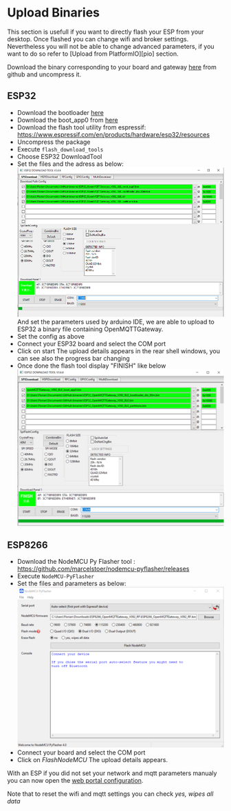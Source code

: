 # Upload Binaries
This section is usefull if you want to directly flash your ESP from your desktop. Once flashed you can change  wifi and broker settings.
Nevertheless you will not be able to change advanced parameters, if you want to do so refer to [Upload from PlatformIO][pio] section.

Download the binary corresponding to your board and gateway [here](https://github.com/1technophile/OpenMQTTGateway/releases) from github and uncompress it.

## ESP32
* Download the bootloader [here](https://github.com/espressif/arduino-esp32/raw/master/tools/sdk/bin/bootloader_dio_80m.bin)
* Download the boot_app0 from [here](https://github.com/espressif/arduino-esp32/raw/master/tools/partitions/boot_app0.bin)
* Download the flash tool utility from espressif:
https://www.espressif.com/en/products/hardware/esp32/resources
* Uncompress the package
* Execute `flash_download_tools`
* Choose ESP32 DownloadTool
* Set the files and the adress as below:
![Flash download tool](../img/OpenMQTTgateway_ESP32_binary_flash.png)
And set the parameters used by arduino IDE, we are able to upload to ESP32 a binary file containing OpenMQTTGateway.
* Set the config as above
* Connect your ESP32 board and select the COM port 
* Click on start
The upload details appears in the rear shell windows, you can see also the progress bar changing
* Once done the flash tool display "FINISH" like below
![Flash download tool 2](../img/OpenMQTTgateway_ESP32_binary_flash2.png)

## ESP8266
* Download the NodeMCU Py Flasher tool :
https://github.com/marcelstoer/nodemcu-pyflasher/releases
* Execute `NodeMCU-PyFlasher`
* Set the files and parameters as below:
![](../img/OpenMQTTgateway_NodeMCU_PyFlasher.png)
* Connect your board and select the COM port 
* Click on *FlashNodeMCU*
The upload details appears.

With an ESP if you did not set your network and mqtt parameters manualy you can now open the [web portal configuration](portal.md).

Note that to reset the wifi and mqtt settings you can check *yes, wipes all data*
